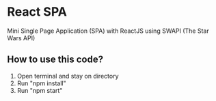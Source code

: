 # React SPA
Mini Single Page Application (SPA) with ReactJS using SWAPI (The Star Wars API)

## How to use this code?
 1. Open terminal and stay on directory
 2. Run "npm install"
 3. Run "npm start"
